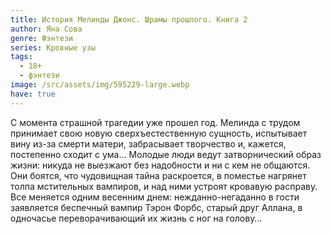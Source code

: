 ```yaml
---
title: История Мелинды Джонс. Шрамы прошлого. Книга 2
author: Яна Сова
genre: Фэнтези
series: Кровные узы
tags:
  - 18+
  - фэнтези
image: /src/assets/img/595229-large.webp
have: true
---
```

С момента страшной трагедии уже прошел год. Мелинда с трудом принимает свою новую сверхъестественную сущность, испытывает вину из-за смерти матери, забрасывает творчество и, кажется, постепенно сходит с ума… Молодые люди ведут затворнический образ жизни: никуда не выезжают без надобности и ни с кем не общаются. Они боятся, что чудовищная тайна раскроется, в поместье нагрянет толпа мстительных вампиров, и над ними устроят кровавую расправу. Все меняется одним весенним днем: нежданно-негаданно в гости заявляется беспечный вампир Тэрон Форбс, старый друг Аллана, в одночасье переворачивающий их жизнь с ног на голову…
